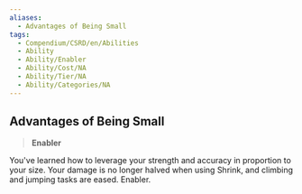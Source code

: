 ```yaml
---
aliases:
  - Advantages of Being Small
tags:
  - Compendium/CSRD/en/Abilities
  - Ability
  - Ability/Enabler
  - Ability/Cost/NA
  - Ability/Tier/NA
  - Ability/Categories/NA
---
```

  
    
## Advantages of Being Small    
>**Enabler**  
    
You've learned how to leverage your strength and accuracy in proportion to your size. Your damage is no longer halved when using Shrink, and climbing and jumping tasks are eased. Enabler.